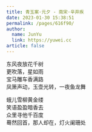 ```yaml
---
title: 青玉案·元夕 - 南宋·辛弃疾
date: 2023-01-30 15:38:51
permalink: /pages/616f90/
author: 
  name: JunYu
  link: https://yuwei.cc
article: false
---
```

东风夜放花千树  
更吹落，星如雨  
宝马雕车香满路  
凤箫声动，玉壶光转，一夜鱼龙舞

蛾儿雪柳黄金缕  
笑语盈盈暗香去  
众里寻他千百度  
蓦然回首，那人却在，灯火阑珊处
